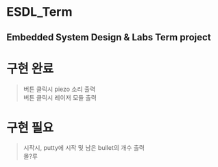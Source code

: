 # ESDL_Term
Embedded System Design &amp; Labs Term project
---
# 구현 완료
> 버튼 클릭시 piezo 소리 출력  
> 버튼 클릭시 레이저 모듈 출력
# 구현 필요
> 시작시, putty에 시작 및 남은 bullet의 개수 출력  
> 몰?루
